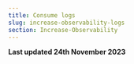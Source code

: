 ```yaml
---
title: Consume logs
slug: increase-observability-logs
section: Increase-Observability
---
```


**Last updated 24th November 2023**

